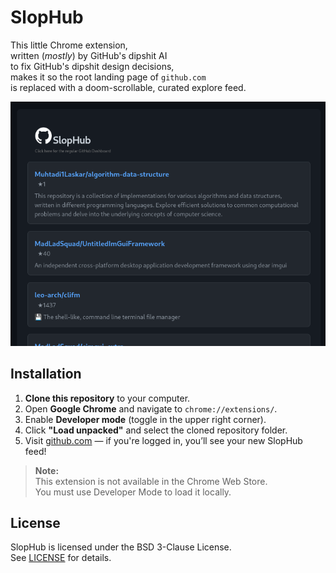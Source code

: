 # SlopHub

This little Chrome extension,  
written (_mostly_) by GitHub's dipshit AI  
to fix GitHub's dipshit design decisions,  
makes it so the root landing page of `github.com`  
is replaced with a doom-scrollable, curated explore feed.

![Screenshot of SlopHub Chrome extension showing a curated GitHub feed with the custom header and repo links at the top of the feed.](screenshot.png)

## Installation

1. **Clone this repository** to your computer.
2. Open **Google Chrome** and navigate to `chrome://extensions/`.
3. Enable **Developer mode** (toggle in the upper right corner).
4. Click **"Load unpacked"** and select the cloned repository folder.
5. Visit [github.com](https://github.com) — if you're logged in, you’ll see your new SlopHub feed!

> **Note:**  
> This extension is not available in the Chrome Web Store.  
> You must use Developer Mode to load it locally.

## License

SlopHub is licensed under the BSD 3-Clause License.  
See [LICENSE](LICENSE) for details.